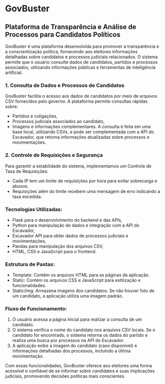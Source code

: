 # GovBuster
## Plataforma de Transparência e Análise de Processos para Candidatos Políticos
GovBuster é uma plataforma desenvolvida para promover a transparência e a conscientização política, fornecendo aos eleitores informações detalhadas sobre candidatos e processos judiciais relacionados. O sistema permite que o usuário consulte dados de candidatos, partidos e processos associados, utilizando informações públicas e ferramentas de inteligência artificial.

### 1. Consulta de Dados e Processos de Candidatos
GovBuster facilita o acesso aos dados de candidatos por meio de arquivos CSV fornecidos pelo governo. A plataforma permite consultas rápidas sobre:

- Partidos e coligações,
- Processos judiciais associados ao candidato,
- Imagens e informações complementares.
A consulta é feita em uma base local, utilizando CSVs, e pode ser complementada com a API do Escavador, que retorna informações atualizadas sobre processos e movimentações.

### 2. Controle de Requisições e Segurança
Para garantir a estabilidade do sistema, implementamos um Controle de Taxa de Requisições:

- Cada IP tem um limite de requisições por hora para evitar sobrecarga e abusos.
- Requisições além do limite recebem uma mensagem de erro indicando a taxa excedida.

### Tecnologias Utilizadas:
- Flask para o desenvolvimento do backend e das APIs,
- Python para manipulação de dados e integração com a API do Escavador,
- Escavador API para obter dados de processos judiciais e movimentações,
- Pandas para manipulação dos arquivos CSV,
- HTML, CSS e JavaScript para o frontend.

### Estrutura de Pastas:
- Template: Contém os arquivos HTML para as páginas da aplicação.
- Static: Contém os arquivos CSS e JavaScript para estilização e funcionalidades.
- Static/img: Armazena imagens dos candidatos. Se não houver foto de um candidato, a aplicação utiliza uma imagem padrão.

### Fluxo de Funcionamento:
1. O usuário acessa a página inicial para realizar a consulta de um candidato.
2. O sistema verifica o nome do candidato nos arquivos CSV locais. Se o candidato for encontrado, o sistema retorna os dados do partido e realiza uma busca por processos na API do Escavador.
3. A aplicação exibe a imagem do candidato (caso disponível) e informações detalhadas dos processos, incluindo a última movimentação.

Com essas funcionalidades, GovBuster oferece aos eleitores uma forma acessível e confiável de se informar sobre candidatos e suas implicações judiciais, promovendo decisões políticas mais conscientes.
